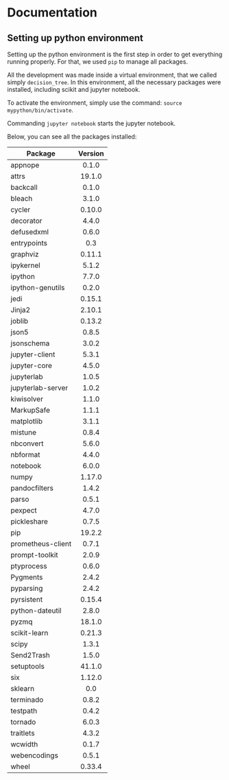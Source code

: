 # Documentation

## Setting up python environment

Setting up the python environment is the first step in order to get everything running properly. For that, we used `pip` to manage all packages.

All the development was made inside a virtual environment, that we called simply `decision_tree`. In this environment, all the necessary packages were installed, including scikit and jupyter notebook.

To activate the environment, simply use the command: `source mypython/bin/activate`.

Commanding `jupyter notebook` starts the jupyter notebook.

Below, you can see all the packages installed: 


| Package        | Version      |
| ------------- |:-------------:|
|appnope           | 0.1.0
|attrs             | 19.1.0
|backcall          | 0.1.0
|bleach            | 3.1.0
|cycler            | 0.10.0
|decorator         | 4.4.0
|defusedxml        | 0.6.0
|entrypoints       | 0.3
|graphviz          | 0.11.1
|ipykernel         | 5.1.2
|ipython           | 7.7.0
|ipython-genutils  | 0.2.0
|jedi              | 0.15.1
|Jinja2            | 2.10.1
|joblib            | 0.13.2
|json5             | 0.8.5
|jsonschema        | 3.0.2
|jupyter-client    | 5.3.1
|jupyter-core      | 4.5.0
|jupyterlab        | 1.0.5
|jupyterlab-server | 1.0.2
|kiwisolver        | 1.1.0
|MarkupSafe        | 1.1.1
|matplotlib        | 3.1.1
|mistune           | 0.8.4
|nbconvert         | 5.6.0
|nbformat          | 4.4.0
|notebook          | 6.0.0
|numpy             | 1.17.0
|pandocfilters     | 1.4.2
|parso             | 0.5.1
|pexpect           | 4.7.0
|pickleshare       | 0.7.5
|pip               | 19.2.2
|prometheus-client | 0.7.1
|prompt-toolkit    | 2.0.9
|ptyprocess        | 0.6.0
|Pygments          | 2.4.2
|pyparsing         | 2.4.2
|pyrsistent        | 0.15.4
|python-dateutil   | 2.8.0
|pyzmq             | 18.1.0
|scikit-learn      | 0.21.3
|scipy             | 1.3.1
|Send2Trash        | 1.5.0
|setuptools        | 41.1.0
|six               | 1.12.0
|sklearn           | 0.0
|terminado         | 0.8.2
|testpath          | 0.4.2
|tornado           | 6.0.3
|traitlets         | 4.3.2
|wcwidth           | 0.1.7
|webencodings      | 0.5.1
|wheel             | 0.33.4